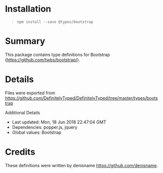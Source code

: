# Installation
> `npm install --save @types/bootstrap`

# Summary
This package contains type definitions for Bootstrap (https://github.com/twbs/bootstrap/).

# Details
Files were exported from https://github.com/DefinitelyTyped/DefinitelyTyped/tree/master/types/bootstrap

Additional Details
 * Last updated: Mon, 18 Jun 2018 22:47:04 GMT
 * Dependencies: popper.js, jquery
 * Global values: Bootstrap

# Credits
These definitions were written by denisname <https://github.com/denisname>.
